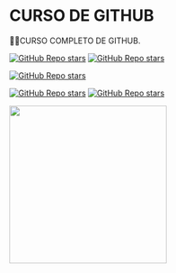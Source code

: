 # CURSO DE GITHUB
👨‍⚖️CURSO COMPLETO DE GITHUB.

[![GitHub Repo stars](https://img.shields.io/badge/VILHALVA-GITHUB-03A9F4?logo=github)](https://github.com/VILHALVA) 
[![GitHub Repo stars](https://img.shields.io/badge/VEJA%20OS-VIDEOS-03A9F4?logo=youtube)](https://www.youtube.com/@vilhalva100/search?query=git)

[![GitHub Repo stars](https://img.shields.io/badge/TREINE%20COMANDOS-GIT-03A9F4?logo=google)](https://learngitbranching.js.org/?locale=pt_BR) <br>

[![GitHub Repo stars](https://img.shields.io/badge/-INTERFACE%20GRAFICA-blueviolet)](https://www.youtube.com/playlist?list=PLHz_AreHm4dm7ZULPAmadvNhH6vk9oNZA)
[![GitHub Repo stars](https://img.shields.io/badge/-VIA%20TERMINAL-blueviolet)](https://www.youtube.com/playlist?list=PLcoYAcR89n-qbO7YAVj5S0alABLis_QVU)

<img src="https://cdn-icons-png.flaticon.com/256/25/25231.png" align="center" width="280"> <br>
